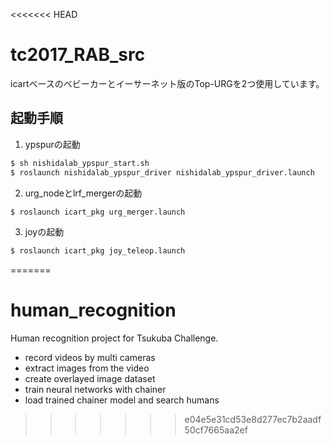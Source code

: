 <<<<<<< HEAD
# tc2017_RAB_src
icartベースのベビーカーとイーサーネット版のTop-URGを2つ使用しています。

## 起動手順
1. ypspurの起動
```bash
$ sh nishidalab_ypspur_start.sh
$ roslaunch nishidalab_ypspur_driver nishidalab_ypspur_driver.launch
```

2. urg_nodeとlrf_mergerの起動
```bash
$ roslaunch icart_pkg urg_merger.launch
```

3. joyの起動
```bash
$ roslaunch icart_pkg joy_teleop.launch
```
=======
# human_recognition
Human recognition project for Tsukuba Challenge.
- record videos by multi cameras
- extract images from the video
- create overlayed image dataset
- train neural networks with chainer
- load trained chainer model and search humans
>>>>>>> e04e5e31cd53e8d277ec7b2aadf50cf7665aa2ef
